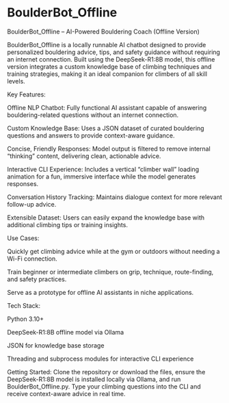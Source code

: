 # BoulderBot_Offline
BoulderBot_Offline – AI-Powered Bouldering Coach (Offline Version)

BoulderBot_Offline is a locally runnable AI chatbot designed to provide personalized bouldering advice, tips, and safety guidance without requiring an internet connection. Built using the DeepSeek-R1:8B model, this offline version integrates a custom knowledge base of climbing techniques and training strategies, making it an ideal companion for climbers of all skill levels.

Key Features:

Offline NLP Chatbot: Fully functional AI assistant capable of answering bouldering-related questions without an internet connection.

Custom Knowledge Base: Uses a JSON dataset of curated bouldering questions and answers to provide context-aware guidance.

Concise, Friendly Responses: Model output is filtered to remove internal “thinking” content, delivering clean, actionable advice.

Interactive CLI Experience: Includes a vertical “climber wall” loading animation for a fun, immersive interface while the model generates responses.

Conversation History Tracking: Maintains dialogue context for more relevant follow-up advice.

Extensible Dataset: Users can easily expand the knowledge base with additional climbing tips or training insights.

Use Cases:

Quickly get climbing advice while at the gym or outdoors without needing a Wi-Fi connection.

Train beginner or intermediate climbers on grip, technique, route-finding, and safety practices.

Serve as a prototype for offline AI assistants in niche applications.

Tech Stack:

Python 3.10+

DeepSeek-R1:8B offline model via Ollama

JSON for knowledge base storage

Threading and subprocess modules for interactive CLI experience

Getting Started:
Clone the repository or download the files, ensure the DeepSeek-R1:8B model is installed locally via Ollama, and run BoulderBot_Offline.py. Type your climbing questions into the CLI and receive context-aware advice in real time.
